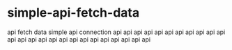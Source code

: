 # simple-api-fetch-data
api fetch data simple
api connection
api api api api api api api api api api api api api api api api api api api  api api api api api api
  

